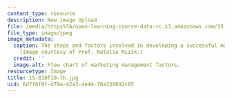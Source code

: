 ```yaml
---
content_type: resource
description: New image Upload
file: /media/https%3A/open-learning-course-data-rc.s3.amazonaws.com/15-810-marketing-management-fall-2010/6d7f6f0fd79a42a3de4d70a330692c85_15-810f10-th.jpg
file_type: image/jpeg
image_metadata:
  caption: The steps and factors involved in developing a successful marketing strategy.
    (Image courtesy of Prof. Natalie Mizik.)
  credit: ''
  image-alt: Flow chart of marketing management factors.
resourcetype: Image
title: 15-810f10-th.jpg
uid: 6d7f6f0f-d79a-42a3-de4d-70a330692c85
---
```

